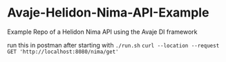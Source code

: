 # Avaje-Helidon-Nima-API-Example

Example Repo of a Helidon Nima API using the Avaje DI framework

run this in postman after starting with `./run.sh`
`curl --location --request GET 'http://localhost:8080/nima/get'`
